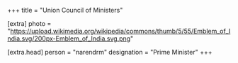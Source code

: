 +++
title = "Union Council of Ministers"

[extra]
photo = "https://upload.wikimedia.org/wikipedia/commons/thumb/5/55/Emblem_of_India.svg/200px-Emblem_of_India.svg.png"

[extra.head]
person = "narendrm"
designation = "Prime Minister"
+++